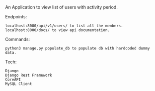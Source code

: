 An Application to view list of users with activity period.

Endpoints:
    
    localhost:8000/api/v1/users/ to list all the members.
    localhost:8000/docs/ to view api documentation.
    
Commands:
    
    python3 manage.py populate_db to populate db with hardcoded dummy data.
    
Tech:
    
    Django
    Django Rest Framework
    CoreAPI
    MySQL Client